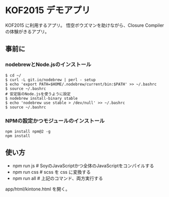 # KOF2015 デモアプリ
KOF2015 に利用するアプリ。
悟空ボウズマンを助けながら、Closure Compiler の体験がきるアプリ。

## 事前に
### nodebrewとNode.jsのインストール
```shell
$ cd ~/
$ curl -L git.io/nodebrew | perl - setup
$ echo 'export PATH=$HOME/.nodebrew/current/bin:$PATH' >> ~/.bashrc
$ source ~/.bashrc
# 安定版のNode.jsを使うように設定
$ nodebrew install-binary stable
$ echo 'nodebrew use stable > /dev/null' >> ~/.bashrc
$ source ~/.bashrc
```
### NPMの設定かつモジュールのインストール
```shell
npm install npm@2 -g
npm install
```

## 使い方
* npm run js # SoyのJavaScriptかつ全体のJavaScriptをコンパイルする
* npm run css # scss を css に変換する
* npm run all # 上記のコマンド、両方実行する

app/html/kintone.html を開く。

